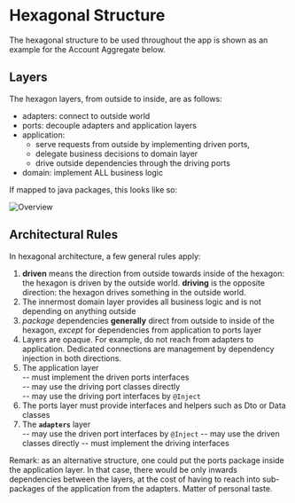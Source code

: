 # Hexagonal Structure

The hexagonal structure to be used throughout the app is shown as an example for the Account Aggregate below. 

## Layers
The hexagon layers, from outside to inside, are as follows: 

- adapters: connect to outside world
- ports: decouple adapters and application layers
- application: 
  - serve requests from outside by implementing driven ports, 
  - delegate business decisions to domain layer
  - drive outside dependencies through the driving ports
- domain: implement ALL business logic

If mapped to java packages, this looks like so:  

![Overview](http://www.plantuml.com/plantuml/proxy?cache=no&src=https://raw.githubusercontent.com/onouv/expenses/main/doc/implementation/backend/architecture/accounts-hexagonal.puml)


## Architectural Rules
In hexagonal architecture, a few general rules apply:
1) **driven** means the direction from outside towards inside of the hexagon: the hexagon is driven by the outside world. **driving** is the opposite direction: the hexagon drives something in the outside world.
2) The innermost domain layer provides all business logic and is not depending on anything outside 
3) *package* dependencies **generally** direct from outside to inside of the hexagon, *except* for dependencies from 
application to ports layer
4) Layers are opaque. For example, do not reach from adapters to application. Dedicated connections  are management by dependency injection in both directions.
5) The application layer   
-- must implement the driven ports interfaces  
-- may use the driving port classes directly  
-- may use the driving port interfaces by `@Inject` 
6) The ports layer must provide interfaces and helpers such as Dto or Data classes
7) The **`adapters`** layer   
-- may use the driven port interfaces by `@Inject`
-- may use the driven classes directly
-- must implement the driving interfaces 


Remark: as an alternative structure, one could put the ports package inside the application layer. In that case, there would be only inwards dependencies between the layers, at the cost of having to reach into sub-packages of the application from the adapters. Matter of personal taste.  